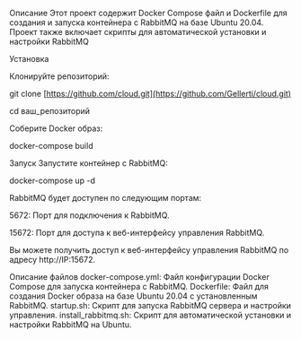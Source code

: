 Описание
Этот проект содержит Docker Compose файл и Dockerfile для создания и запуска контейнера с RabbitMQ на базе Ubuntu 20.04. Проект также включает скрипты для автоматической установки и настройки RabbitMQ

Установка

Клонируйте репозиторий:

git clone [https://github.com/cloud.git](https://github.com/Gellerti/cloud.git)

cd ваш_репозиторий

Соберите Docker образ:

docker-compose build

Запуск
Запустите контейнер с RabbitMQ:

docker-compose up -d

RabbitMQ будет доступен по следующим портам:

5672: Порт для подключения к RabbitMQ.

15672: Порт для доступа к веб-интерфейсу управления RabbitMQ.

Вы можете получить доступ к веб-интерфейсу управления RabbitMQ по адресу http://IP:15672.



Описание файлов
docker-compose.yml: Файл конфигурации Docker Compose для запуска контейнера с RabbitMQ.
Dockerfile: Файл для создания Docker образа на базе Ubuntu 20.04 с установленным RabbitMQ.
startup.sh: Скрипт для запуска RabbitMQ сервера и настройки управления.
install_rabbitmq.sh: Скрипт для автоматической установки и настройки RabbitMQ на Ubuntu.
